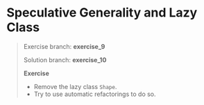 # Speculative Generality and Lazy Class
> Exercise branch: **exercise_9**
>
> Solution branch: **exercise_10**
>
> **Exercise**
> * Remove the lazy class ```Shape```.
> * Try to use automatic refactorings to do so.
